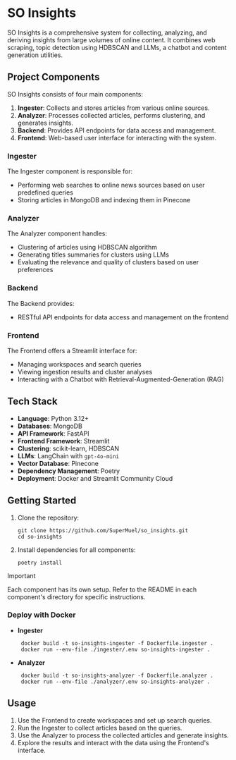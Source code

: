 # SO Insights

SO Insights is a comprehensive system for collecting, analyzing, and deriving insights from large volumes of online content. It combines web scraping, topic detection using HDBSCAN and LLMs, a chatbot and content generation utilities.

## Project Components

SO Insights consists of four main components:

1. **Ingester**: Collects and stores articles from various online sources.
2. **Analyzer**: Processes collected articles, performs clustering, and generates insights.
3. **Backend**: Provides API endpoints for data access and management.
4. **Frontend**: Web-based user interface for interacting with the system.

### Ingester

The Ingester component is responsible for:
- Performing web searches to online news sources based on user predefined queries
- Storing articles in MongoDB and indexing them in Pinecone

### Analyzer

The Analyzer component handles:
- Clustering of articles using HDBSCAN algorithm
- Generating titles summaries for clusters using LLMs
- Evaluating the relevance and quality of clusters based on user preferences

### Backend

The Backend provides:
- RESTful API endpoints for data access and management on the frontend

### Frontend

The Frontend offers a Streamlit interface for:
- Managing workspaces and search queries
- Viewing ingestion results and cluster analyses
- Interacting with a Chatbot with Retrieval-Augmented-Generation (RAG) 

## Tech Stack

- **Language**: Python 3.12+
- **Databases**: MongoDB
- **API Framework**: FastAPI
- **Frontend Framework**: Streamlit
- **Clustering**: scikit-learn, HDBSCAN
- **LLMs**: LangChain with `gpt-4o-mini`
- **Vector Database**: Pinecone
- **Dependency Management**: Poetry
- **Deployment**: Docker and Streamlit Community Cloud

## Getting Started

1. Clone the repository:
   ```
   git clone https://github.com/SuperMuel/so_insights.git
   cd so-insights
   ```

2. Install dependencies for all components:
   ```
   poetry install
   ```

> [!IMPORTANT]
> Each component has its own setup. Refer to the README in each component's directory for specific instructions.

### Deploy with Docker
- **Ingester**
   ```
    docker build -t so-insights-ingester -f Dockerfile.ingester .
    docker run --env-file ./ingester/.env so-insights-ingester .
    ```
- **Analyzer**
    ```
     docker build -t so-insights-analyzer -f Dockerfile.analyzer .
     docker run --env-file ./analyzer/.env so-insights-analyzer .
     ```



## Usage

1. Use the Frontend to create workspaces and set up search queries.
2. Run the Ingester to collect articles based on the queries.
3. Use the Analyzer to process the collected articles and generate insights.
4. Explore the results and interact with the data using the Frontend's interface.
